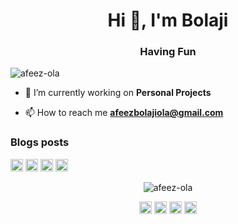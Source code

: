 <h1 align="center">Hi 👋, I'm Bolaji</h1>
<h3 align="center">Having Fun</h3>

<p align="left"> <img src="https://komarev.com/ghpvc/?username=afeez-ola" alt="afeez-ola" /> </p>

- 🔭 I’m currently working on **Personal Projects**

- 📫 How to reach me **afeezbolajiola@gmail.com**

### Blogs posts
<!-- BLOG-POST-LIST:START -->
<!-- BLOG-POST-LIST:END -->

<p align="left"><img src="https://devicons.github.io/devicon/devicon.git/icons/css3/css3-original-wordmark.svg" alt="css3" width="20" height="20"/> <img src="https://devicons.github.io/devicon/devicon.git/icons/html5/html5-original-wordmark.svg" alt="html5" width="20" height="20"/> <img src="https://devicons.github.io/devicon/devicon.git/icons/javascript/javascript-original.svg" alt="javascript" width="20" height="20"/> <img src="https://devicons.github.io/devicon/devicon.git/icons/mongodb/mongodb-original-wordmark.svg" alt="mongodb" width="20" height="20"/></p><p align="center"> <img src="https://github-readme-stats.vercel.app/api?username=afeez-ola&show_icons=true" alt="afeez-ola" /> </p>

<p align="center">
<a href="https://dev.to/afeez-ola" target="blank"><img align="center" src="https://cdn.jsdelivr.net/npm/simple-icons@3.0.1/icons/dev-dot-to.svg" alt="afeez-ola" height="20" width="20" /></a>
<a href="https://twitter.com/mobolaji_ola" target="blank"><img align="center" src="https://cdn.jsdelivr.net/npm/simple-icons@3.0.1/icons/twitter.svg" alt="mobolaji_ola" height="20" width="20" /></a>
<a href="https://fb.com/afeez ola" target="blank"><img align="center" src="https://cdn.jsdelivr.net/npm/simple-icons@3.0.1/icons/facebook.svg" alt="afeez ola" height="20" width="20" /></a>
<a href="https://dribbble.com/afeez bolaji" target="blank"><img align="center" src="https://cdn.jsdelivr.net/npm/simple-icons@3.0.1/icons/dribbble.svg" alt="afeez bolaji" height="20" width="20" /></a>
</p>
